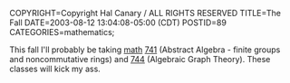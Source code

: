 COPYRIGHT=Copyright Hal Canary / ALL RIGHTS RESERVED
TITLE=The Fall
DATE=2003-08-12 13:04:08-05:00 (CDT)
POSTID=89
CATEGORIES=mathematics;

This fall I'll probably be taking [math](http://www.wisc.edu/grad/catalog/letsci/mathemC.html) [741](http://timetable.doit.wisc.edu/cgi-bin/TTW3/TTW3.navigate.cgi?20041+sects/d600c741A1.html) (Abstract Algebra - finite groups and noncommutative rings) and [744](http://timetable.doit.wisc.edu/cgi-bin/TTW3/TTW3.navigate.cgi?20041+sects/d600c744A1.html) (Algebraic Graph Theory). These classes will kick my ass.
